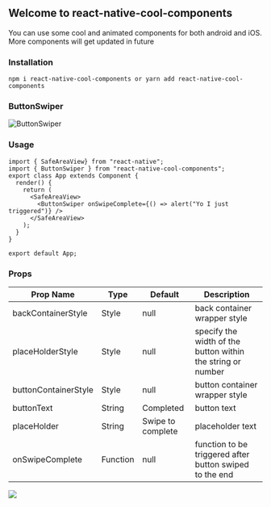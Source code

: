 ## Welcome to react-native-cool-components 

You can use some cool and animated components for both android and iOS. More components will get updated in future


### Installation

```npm i react-native-cool-components or yarn add react-native-cool-components```

### ButtonSwiper

![ButtonSwiper](/images/buttonSwiper.gif)


### Usage

```JSX import React, { Component } from "react";
import { SafeAreaView} from "react-native";
import { ButtonSwiper } from "react-native-cool-components";
export class App extends Component {
  render() {
    return (
      <SafeAreaView>
        <ButtonSwiper onSwipeComplete={() => alert("Yo I just triggered")} />
      </SafeAreaView>
    );
  }
}

export default App;
```
### Props



| Prop Name    | Type             | Default                                    | Description                                                 |
| ------------ | ---------------- | ------------------------------------------ | ----------------------------------------------------------- |
| backContainerStyle | Style      | null                                       | back container wrapper style                                |
| placeHolderStyle        | Style | null                                       | specify the width of the button within the string or number |
| buttonContainerStyle | Style    | null                                       | button container wrapper style                              |
| buttonText       | String       | Completed                                  | button text                                                 |
| placeHolder  | String           | Swipe to complete                          | placeholder text                                            |
| onSwipeComplete  | Function     | null                                       | function to be triggered  after button swiped to the end    |


<a href="https://www.buymeacoffee.com/devsonuyadav"><img src="https://img.buymeacoffee.com/button-api/?text=Buy me a coffee&emoji=&slug=devsonuyadav&button_colour=FFDD00&font_colour=000000&font_family=Cookie&outline_colour=000000&coffee_colour=ffffff"></a>




